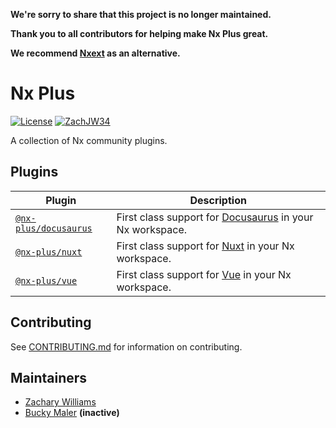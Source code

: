 **We're sorry to share that this project is no longer maintained.**

**Thank you to all contributors for helping make Nx Plus great.**

**We recommend [Nxext](https://github.com/nxext/nx-extensions) as an alternative.**

# Nx Plus

[![License](https://img.shields.io/github/license/ZachJW34/nx-plus)](https://github.com/ZachJW34/nx-plus/blob/master/LICENSE)
[![ZachJW34](https://circleci.com/gh/ZachJW34/nx-plus.svg?style=shield)](https://app.circleci.com/pipelines/github/ZachJW34/nx-plus)

A collection of Nx community plugins.

## Plugins

| Plugin                                                                                   | Description                                                                           |
| ---------------------------------------------------------------------------------------- | ------------------------------------------------------------------------------------- |
| [`@nx-plus/docusaurus`](https://github.com/ZachJW34/nx-plus/tree/master/libs/docusaurus) | First class support for [Docusaurus](https://v2.docusaurus.io/) in your Nx workspace. |
| [`@nx-plus/nuxt`](https://github.com/ZachJW34/nx-plus/tree/master/libs/nuxt)             | First class support for [Nuxt](https://nuxtjs.org/) in your Nx workspace.             |
| [`@nx-plus/vue`](https://github.com/ZachJW34/nx-plus/tree/master/libs/vue)               | First class support for [Vue](https://vuejs.org/) in your Nx workspace.               |

## Contributing

See [CONTRIBUTING.md](https://github.com/ZachJW34/nx-plus/blob/master/CONTRIBUTING.md) for information on contributing.

## Maintainers

- [Zachary Williams](https://github.com/ZachJW34)
- [Bucky Maler](https://github.com/BuckyMaler) **(inactive)**
